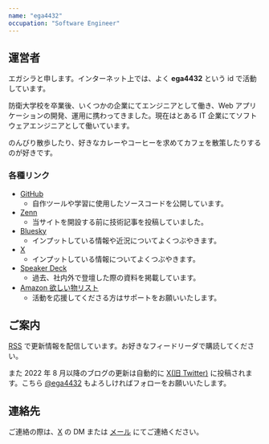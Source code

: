 ```yaml
---
name: "ega4432"
occupation: "Software Engineer"
---
```


## 運営者

エガシラと申します。インターネット上では、よく **ega4432** という id で活動しています。

防衛大学校を卒業後、いくつかの企業にてエンジニアとして働き、Web アプリケーションの開発、運用に携わってきました。現在はとある IT 企業にてソフトウェアエンジニアとして働いています。

のんびり散歩したり、好きなカレーやコーヒーを求めてカフェを散策したりするのが好きです。

### 各種リンク

- [GitHub](https://github.com/ega4432)
  - 自作ツールや学習に使用したソースコードを公開しています。
- [Zenn](https://zenn.dev/ysmtegsr)
  - 当サイトを開設する前に技術記事を投稿していました。
- [Bluesky](https://bsky.app/profile/ega4432.bsky.social)
  - インプットしている情報や近況についてよくつぶやきます。
- [X](https://x.com/ega4432)
  - インプットしている情報についてよくつぶやきます。
- [Speaker Deck](https://speakerdeck.com/ega4432)
  - 過去、社内外で登壇した際の資料を掲載しています。
- [Amazon 欲しい物リスト](https://www.amazon.jp/hz/wishlist/ls/PGVKDTZBT5Y7?ref_=wl_share)
  - 活動を応援してくださる方はサポートをお願いいたします。

## ご案内

[RSS](/feed.xml) で更新情報を配信しています。お好きなフィードリーダで購読してください。

また 2022 年 8 月以降のブログの更新は自動的に [X(旧 Twitter)](https://twitter.com/search?q=filter%3Alinks%20from%3A%40ega4432%20%22%5Bbot%5D%E6%9B%B8%E3%81%8D%E3%81%BE%E3%81%97%E3%81%9F%EF%BC%81%22%20&src=typed_query&f=live) に投稿されます。こちら [@ega4432](https://twitter.com/ega4432) もよろしければフォローをお願いいたします。

## 連絡先

ご連絡の際は、[X](https://twitter.com/ega4432) の DM または [メール](mailto:hello@egashira.dev) にてご連絡ください。
